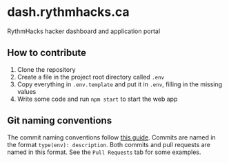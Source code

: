 # dash.rythmhacks.ca
RythmHacks hacker dashboard and application portal

## How to contribute
1. Clone the repository
2. Create a file in the project root directory called `.env`
3. Copy everything in `.env.template` and put it in `.env`, filling in the missing values
4. Write some code and run `npm start` to start the web app

## Git naming conventions
The commit naming conventions follow [this guide](https://www.conventionalcommits.org/en/v1.0.0/). Commits are named in the format `type(env): description`. Both commits and pull requests are named in this format. See the `Pull Requests` tab for some examples.